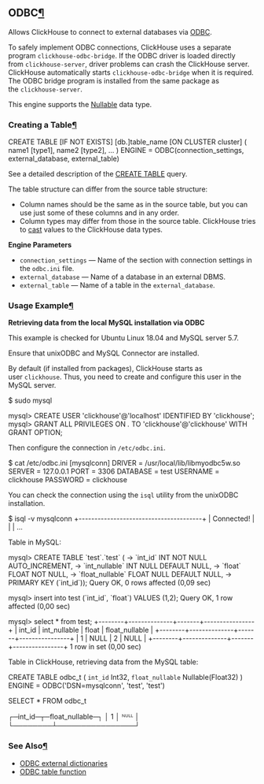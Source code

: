 ## ODBC[¶](https://clickhouse.yandex/docs/zh/single/#table_engine-odbc "Permanent link")

Allows ClickHouse to connect to external databases via [ODBC](https://en.wikipedia.org/wiki/Open_Database_Connectivity).

To safely implement ODBC connections, ClickHouse uses a separate program `clickhouse-odbc-bridge`. If the ODBC driver is loaded directly from `clickhouse-server`, driver problems can crash the ClickHouse server. ClickHouse automatically starts `clickhouse-odbc-bridge` when it is required. The ODBC bridge program is installed from the same package as the `clickhouse-server`.

This engine supports the [Nullable](https://clickhouse.yandex/docs/zh/single/#../../data_types/nullable/) data type.

### Creating a Table[¶](https://clickhouse.yandex/docs/zh/single/#creating-a-table_3 "Permanent link")

CREATE TABLE \[IF NOT EXISTS\] \[db.\]table_name \[ON CLUSTER cluster\]
(
name1 \[type1\],
name2 \[type2\],
...
)
ENGINE = ODBC(connection_settings, external_database, external_table)

See a detailed description of the [CREATE TABLE](https://clickhouse.yandex/docs/zh/single/#create-table-query) query.

The table structure can differ from the source table structure:

- Column names should be the same as in the source table, but you can use just some of these columns and in any order.
- Column types may differ from those in the source table. ClickHouse tries to [cast](https://clickhouse.yandex/docs/zh/single/#type_conversion_function-cast) values to the ClickHouse data types.

**Engine Parameters**

- `connection_settings` — Name of the section with connection settings in the `odbc.ini` file.
- `external_database` — Name of a database in an external DBMS.
- `external_table` — Name of a table in the `external_database`.

### Usage Example[¶](https://clickhouse.yandex/docs/zh/single/#usage-example_2 "Permanent link")

**Retrieving data from the local MySQL installation via ODBC**

This example is checked for Ubuntu Linux 18.04 and MySQL server 5.7.

Ensure that unixODBC and MySQL Connector are installed.

By default (if installed from packages), ClickHouse starts as user `clickhouse`. Thus, you need to create and configure this user in the MySQL server.

\$ sudo mysql

mysql> CREATE USER 'clickhouse'@'localhost' IDENTIFIED BY 'clickhouse';
mysql> GRANT ALL PRIVILEGES ON _._ TO 'clickhouse'@'clickhouse' WITH GRANT OPTION;

Then configure the connection in `/etc/odbc.ini`.

\$ cat /etc/odbc.ini
\[mysqlconn\]
DRIVER = /usr/local/lib/libmyodbc5w.so
SERVER = 127.0.0.1
PORT = 3306
DATABASE = test
USERNAME = clickhouse
PASSWORD = clickhouse

You can check the connection using the `isql` utility from the unixODBC installation.

\$ isql -v mysqlconn
+---------------------------------------+
| Connected! |
| |
...

Table in MySQL:

mysql> CREATE TABLE \`test\`.\`test\` (
-\> \`int_id\` INT NOT NULL AUTO_INCREMENT,
-\> \`int_nullable\` INT NULL DEFAULT NULL,
-\> \`float\` FLOAT NOT NULL,
-\> \`float_nullable\` FLOAT NULL DEFAULT NULL,
-\> PRIMARY KEY (\`int_id\`));
Query OK, 0 rows affected (0,09 sec)

mysql> insert into test (\`int_id\`, \`float\`) VALUES (1,2);
Query OK, 1 row affected (0,00 sec)

mysql> select \* from test;
+--------+--------------+-------+----------------+
| int_id | int_nullable | float | float_nullable |
+--------+--------------+-------+----------------+
| 1 | NULL | 2 | NULL |
+--------+--------------+-------+----------------+
1 row in set (0,00 sec)

Table in ClickHouse, retrieving data from the MySQL table:

CREATE TABLE odbc_t
(
`int_id` Int32,
`float_nullable` Nullable(Float32)
)
ENGINE = ODBC('DSN=mysqlconn', 'test', 'test')

SELECT \* FROM odbc_t

┌─int_id─┬─float_nullable─┐
│ 1 │ ᴺᵁᴸᴸ │
└────────┴────────────────┘

### See Also[¶](https://clickhouse.yandex/docs/zh/single/#see-also_1 "Permanent link")

- [ODBC external dictionaries](https://clickhouse.yandex/docs/zh/single/#dicts-external_dicts_dict_sources-odbc)
- [ODBC table function](https://clickhouse.yandex/docs/zh/single/#../../query_language/table_functions/odbc/)
